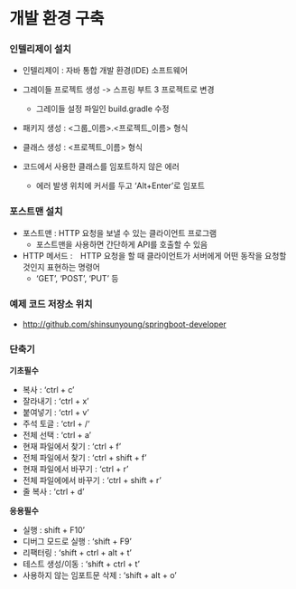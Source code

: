 # 개발 환경 구축

### 인텔리제이 설치

- 인텔리제이 : 자바 통합 개발 환경(IDE) 소프트웨어

- 그레이들 프로젝트 생성 -> 스프링 부트 3 프로젝트로 변경
   - 그레이들 설정 파일인 build.gradle 수정
- 패키지 생성 : <그룹_이름>.<프로젝트_이름> 형식
- 클래스 생성 : <프로젝트_이름><Application> 형식

- 코드에서 사용한 클래스를 임포트하지 않은 에러
   - 에러 발생 위치에 커서를 두고 ‘Alt+Enter’로 임포트

### 포스트맨 설치

- 포스트맨 : HTTP 요청을 보낼 수 있는 클라이언트 프로그램
    - 포스트맨을 사용하면 간단하게 API를 호출할 수 있음
- HTTP 메서드 :　HTTP 요청을 할 때 클라이언트가 서버에게 어떤 동작을 요청할 것인지 표현하는 명령어
    - ‘GET’, ‘POST’, ‘PUT’ 등

### 예제 코드 저장소 위치
- http://github.com/shinsunyoung/springboot-developer

### 단축기

**기초필수**
- 복사 : ‘ctrl + c’
- 잘라내기 : ‘ctrl + x’
- 붙여넣기 : ‘ctrl + v’
- 주석 토글 : ‘ctrl + /‘
- 전체 선택 : ‘ctrl + a’
- 현재 파일에서 찾기 : ‘ctrl + f’
- 전체 파일에서 찾기 : ‘ctrl + shift + f’
- 현재 파일에서 바꾸기 : ‘ctrl + r’
- 전체 파일에에서 바꾸기 : ‘ctrl + shift + r’
- 줄 복사 : ‘ctrl + d’

**응용필수**
- 실행 : shift + F10’
- 디버그 모드로 실행 : ‘shift + F9’
- 리팩터링 : ‘shift + ctrl + alt + t’
- 테스트 생성/이동 : ‘shift + ctrl + t’
- 사용하지 않는 임포트문 삭제 : ‘shift + alt + o’
